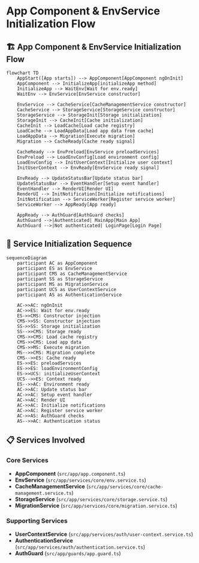 # App Component & EnvService Initialization Flow

## 🏗️ **App Component & EnvService Initialization Flow**

```mermaid
flowchart TD
    AppStart([App starts]) --> AppComponent[AppComponent ngOnInit]
    AppComponent --> InitializeApp[initializeApp method]
    InitializeApp --> WaitEnv[Wait for env.ready]
    WaitEnv --> EnvService[EnvService constructor]
    
    EnvService --> CacheService[CacheManagementService constructor]
    CacheService --> StorageService[StorageService constructor]
    StorageService --> StorageInit[Storage initialization]
    StorageInit --> CacheInit[Cache initialization]
    CacheInit --> LoadCache[Load cache registry]
    LoadCache --> LoadAppData[Load app data from cache]
    LoadAppData --> Migration[Execute migration]
    Migration --> CacheReady[Cache ready signal]
    
    CacheReady --> EnvPreload[EnvService preloadServices]
    EnvPreload --> LoadEnvConfig[Load environment config]
    LoadEnvConfig --> InitUserContext[Initialize user context]
    InitUserContext --> EnvReady[EnvService ready signal]
    
    EnvReady --> UpdateStatusBar[Update status bar]
    UpdateStatusBar --> EventHandler[Setup event handler]
    EventHandler --> RenderUI[Render UI]
    RenderUI --> InitNotification[Initialize notifications]
    InitNotification --> ServiceWorker[Register service worker]
    ServiceWorker --> AppReady[App ready]
    
    AppReady --> AuthGuard[AuthGuard checks]
    AuthGuard -->|Authenticated| MainApp[Main App]
    AuthGuard -->|Not authenticated| LoginPage[Login Page]
```

## 🔄 **Service Initialization Sequence**

```mermaid
sequenceDiagram
    participant AC as AppComponent
    participant ES as EnvService
    participant CMS as CacheManagementService
    participant SS as StorageService
    participant MS as MigrationService
    participant UCS as UserContextService
    participant AS as AuthenticationService
    
    AC->>AC: ngOnInit
    AC->>ES: Wait for env.ready
    ES->>CMS: Constructor injection
    CMS->>SS: Constructor injection
    SS->>SS: Storage initialization
    SS-->>CMS: Storage ready
    CMS->>CMS: Load cache registry
    CMS->>CMS: Load app data
    CMS->>MS: Execute migration
    MS-->>CMS: Migration complete
    CMS-->>ES: Cache ready
    ES->>ES: preloadServices
    ES->>ES: loadEnvironmentConfig
    ES->>UCS: initializeUserContext
    UCS-->>ES: Context ready
    ES-->>AC: Environment ready
    AC->>AC: Update status bar
    AC->>AC: Setup event handler
    AC->>AC: Render UI
    AC->>AC: Initialize notifications
    AC->>AC: Register service worker
    AC->>AS: AuthGuard checks
    AS-->>AC: Authentication status
```

## 📋 **Services Involved**

### **Core Services**
- **AppComponent** (`src/app/app.component.ts`)
- **EnvService** (`src/app/services/core/env.service.ts`)
- **CacheManagementService** (`src/app/services/core/cache-management.service.ts`)
- **StorageService** (`src/app/services/core/storage.service.ts`)
- **MigrationService** (`src/app/services/core/migration.service.ts`)

### **Supporting Services**
- **UserContextService** (`src/app/services/auth/user-context.service.ts`)
- **AuthenticationService** (`src/app/services/auth/authentication.service.ts`)
- **AuthGuard** (`src/app/guards/app.guard.ts`)

